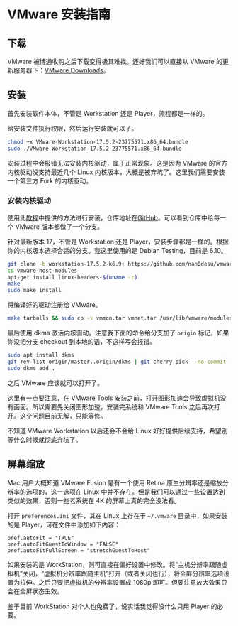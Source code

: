# VMware 安装指南

## 下载

VMware 被博通收购之后下载变得极其难找。还好我们可以直接从 VMware 的更新服务器下：[VMware Downloads](https://softwareupdate.vmware.com/cds/vmw-desktop/)。

## 安装

首先安装软件本体，不管是 Workstation 还是 Player，流程都是一样的。

给安装文件执行权限，然后运行安装就可以了。

```sh
chmod +x VMware-Workstation-17.5.2-23775571.x86_64.bundle
sudo ./VMware-Workstation-17.5.2-23775571.x86_64.bundle
```

安装过程中会报错无法安装内核驱动，属于正常现象。这是因为 VMware 的官方内核驱动没支持最近几个 Linux 内核版本，大概是被弃坑了。这里我们需要安装一个第三方 Fork 的内核驱动。

### 安装内核驱动

使用此[教程](https://github.com/nan0desu/vmware-host-modules/wiki)中提供的方法进行安装，仓库地址在[GitHub](https://github.com/nan0desu/vmware-host-modules/)。可以看到仓库中给每一个 VMware 版本都做了一个分支。

针对最新版本 17，不管是 Workstation 还是 Player，安装步骤都是一样的。根据你的内核版本选择合适的分支。我这里使用的是 Debian Testing，目前是 6.10。

```sh
git clone -b workstation-17.5.2-k6.9+ https://github.com/nan0desu/vmware-host-modules.git
cd vmware-host-modules
apt-get install linux-headers-$(uname -r)
make
sudo make install
```

将编译好的驱动注册给 VMware。

```sh
make tarballs && sudo cp -v vmmon.tar vmnet.tar /usr/lib/vmware/modules/source/ && sudo vmware-modconfig --console --install-all
```

最后使用 dkms 激活内核驱动。注意我下面的命令给分支加了 `origin` 标记，如果你没把分支 checkout 到本地的话，不这样写会报错。 

```sh
sudo apt install dkms
git rev-list origin/master..origin/dkms | git cherry-pick --no-commit --stdin
sudo dkms add .
```

之后 VMware 应该就可以打开了。

这里有一点要注意，在 VMware Tools 安装之前，打开图形加速会导致虚拟机没有画面。所以需要先关闭图形加速，安装完系统和 VMware Tools 之后再次打开。这个问题目前无解，只能等修。

不知道 VMware Workstation 以后还会不会给 Linux 好好提供后续支持，希望别等什么时候就彻底弃坑了。

## 屏幕缩放

Mac 用户大概知道 VMware Fusion 是有一个使用 Retina 原生分辨率还是缩放分辨率的选项的，这一选项在 Linux 中并不存在。但是我们可以通过一些设置达到类似的效果，否则一些老系统在 4K 的屏幕上真的完全没法看。

打开 `preferences.ini` 文件，其在 Linux 上存在于 `~/.vmware` 目录中，如果安装的是 Player，可在文件中添加如下内容：

```
pref.autoFit = "TRUE"
pref.autoFitGuestToWindow = "FALSE"
pref.autoFitFullScreen = "stretchGuestToHost"
```

如果安装的是 WorkStation，则可直接在偏好设置中修改。将“主机分辨率跟随虚拟机”关闭，“虚拟机分辨率跟随主机”打开（或者关闭也行），将全屏分辨率选项设置为拉伸。之后只要把虚拟机的分辨率设置成 1080p 即可。但要注意放大效果只会在全屏状态生效。

鉴于目前 WorkStation 对个人也免费了，说实话我觉得没什么只用 Player 的必要。
